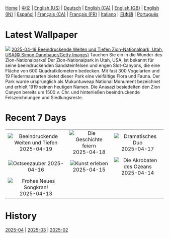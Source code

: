 [Home](../README.md) | [中文](zh-CN.md) | [English (US)](en-US.md) | [Deutsch](de-DE.md) | [English (CA)](en-CA.md) | [English (GB)](en-GB.md) | [English (IN)](en-IN.md) | [Español](es-ES.md) | [Français (CA)](fr-CA.md) | [Français (FR)](fr-FR.md) | [Italiano](it-IT.md) | [日本語](ja-JP.md) | [Português](pt-BR.md)

# Latest Wallpaper
![](https://www.bing.com/th?id=OHR.ZionValley_DE-DE1917937045_UHD.jpg)
[2025-04-19 Beeindruckende Weiten und Tiefen Zion-Nationalpark, Utah, USA(© Simon Dannhauer/Getty Images)](https://www.bing.com/th?id=OHR.ZionValley_DE-DE1917937045_UHD.jpg)
Tauchen Sie ein in die Wunder des Zion-Nationalparks! Der Zion-Nationalpark in Utah, USA, ist bekannt für seine beeindruckenden Sandsteinfelsen und engen Slot-Canyons, die eine Fläche von 600 Quadratkilometern bedecken. Mit fast 300 Vogelarten und 19 Fledermausarten bietet dieser Park eine vielfältige Flora und Fauna. Der Park wurde ursprünglich als Mukuntuweap National Monument bezeichnet und erhielt 1919 seinen heutigen Namen. Die Anasazi besiedelten den Zion Canyon bereits um 1500 v. Chr. und hinterließen beeindruckende Felszeichnungen und Siedlungsreste.

# Recent 7 Days
|  |  |  |
|:---:|:---:|:---:|
| ![](https://www.bing.com/th?id=OHR.ZionValley_DE-DE1917937045_400x240.jpg "Beeindruckende Weiten und Tiefen") 2025-04-19 | ![](https://www.bing.com/th?id=OHR.GoremeTurkey_DE-DE1882170025_400x240.jpg "Die Geschichte feiern") 2025-04-18 | ![](https://www.bing.com/th?id=OHR.EcuadorBird_DE-DE1431082236_400x240.jpg "Dramatisches Duo") 2025-04-17 |
| ![](https://www.bing.com/th?id=OHR.BeachChairsSteinwarder_DE-DE2084587794_400x240.jpg "Ostseezauber") 2025-04-16 | ![](https://www.bing.com/th?id=OHR.BeachArt_DE-DE2496270870_400x240.jpg "Kunst erleben") 2025-04-15 | ![](https://www.bing.com/th?id=OHR.SpottedDolphins_DE-DE3167683290_400x240.jpg "Die Akrobaten des Ozeans") 2025-04-14 |
| ![](https://www.bing.com/th?id=OHR.ThailandPagodas_DE-DE3455777825_400x240.jpg "Frohes Neues Songkran!") 2025-04-13 |  |  |

# History
[2025-04](../archives/wallpaper/de-DE/w_2025_04.md) | [2025-03](../archives/wallpaper/de-DE/w_2025_03.md) | [2025-02](../archives/wallpaper/de-DE/w_2025_02.md)
